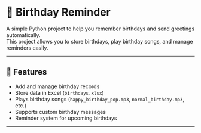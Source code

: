 # 🎂 Birthday Reminder

A simple Python project to help you remember birthdays and send greetings automatically.  
This project allows you to store birthdays, play birthday songs, and manage reminders easily.

---

## 🚀 Features
- Add and manage birthday records  
- Store data in Excel (`birthdays.xlsx`)  
- Plays birthday songs (`happy_birthday_pop.mp3`, `normal_birthday.mp3`, etc.)  
- Supports custom birthday messages  
- Reminder system for upcoming birthdays  

---
